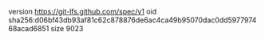 version https://git-lfs.github.com/spec/v1
oid sha256:d06bf43db93af81c62c878876de6ac4ca49b95070dac0dd597797468acad6851
size 9023
